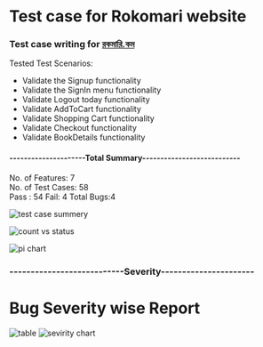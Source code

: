 # Test case for Rokomari website

### Test case writing for <a href="https://www.rokomari.com/book"> রকমারি.কম </a>

Tested Test Scenarios:

- Validate the Signup functionality
- Validate the SignIn menu functionality
- Validate Logout today functionality
- Validate AddToCart functionality
- Validate Shopping Cart functionality
- Validate Checkout functionality
- Validate BookDetails functionality


#### ---------------------Total Summary---------------------------

No. of Features: 7  
No. of Test Cases: 58  
Pass : 54
Fail: 4
Total Bugs:4

![test case summery](https://user-images.githubusercontent.com/45961823/231945376-16ee3b6c-918f-44fb-86fc-3501a842f7fd.PNG)

![count vs status](https://user-images.githubusercontent.com/45961823/231945406-5a02adbb-2119-4701-88cc-c8082f07dcf8.PNG)

![pi chart](https://user-images.githubusercontent.com/45961823/231945430-67e2c72a-5c01-4fd8-b8f2-0f20cfbc8b95.PNG)



### ---------------------------Severity----------------------

# Bug Severity wise Report

![table](https://user-images.githubusercontent.com/45961823/231940585-c2e0a91e-db3e-4d70-8ac2-a29cda929ce1.PNG)
![sevirity chart](https://user-images.githubusercontent.com/45961823/231940640-fa6cd31b-dd1c-4d4d-99fa-ee8ba9073c28.PNG)
